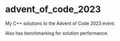 # advent_of_code_2023
My C++ solutions to the Advent of Code 2023 event.

Also has benchmarking for solution performance.
